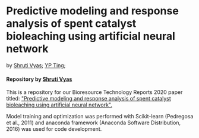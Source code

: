 # Predictive modeling and response analysis of spent catalyst bioleaching using artificial neural network
by [Shruti Vyas](https://scholar.google.com/citations?user=15YqUQUAAAAJ&hl=en); [YP Ting](https://scholar.google.com/citations?user=SX4OQ40AAAAJ&hl=en);

#### Repository by [Shruti Vyas](https://scholar.google.com/citations?user=15YqUQUAAAAJ&hl=en)

This is a repository for our Bioresource Technology Reports 2020 paper titled: ["Predictive modeling and response analysis of spent catalyst bioleaching using artificial neural network".](https://www.sciencedirect.com/science/article/pii/S2589014X20300104)

Model training and optimization was performed with Scikit-learn (Pedregosa et al., 2011) and anaconda framework (Anaconda Software Distribution, 2016) was used for code development. 
